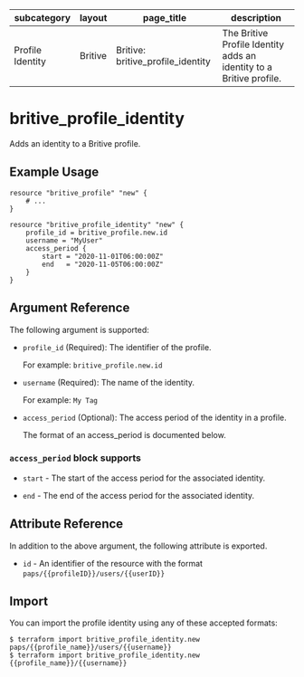 | subcategory  | layout    | page_title                    | description                                            |
| ------------ | --------- | ----------------------------- | ------------------------------------------------------ |
| Profile Identity   | Britive   | Britive: britive_profile_identity   | The Britive Profile Identity adds an identity to a Britive profile. |

# britive\_profile\_identity

Adds an identity to a Britive profile.

## Example Usage

```hcl
resource "britive_profile" "new" {
    # ...
}

resource "britive_profile_identity" "new" {
    profile_id = britive_profile.new.id
    username = "MyUser"
    access_period {
        start = "2020-11-01T06:00:00Z"
        end   = "2020-11-05T06:00:00Z"
    }
}
```

## Argument Reference

The following argument is supported:

* `profile_id` (Required): The identifier of the profile.

  For example: `britive_profile.new.id`

* `username` (Required): The name of the identity.

  For example: `My Tag`

* `access_period` (Optional): The access period of the identity in a profile. 

  The format of an access_period is documented below.


### `access_period` block supports

* `start` - The start of the access period for the associated identity.

* `end` - The end of the access period for the associated identity.

## Attribute Reference

In addition to the above argument, the following attribute is exported.

* `id` - An identifier of the resource with the format `paps/{{profileID}}/users/{{userID}}`

## Import

You can import the profile identity using any of these accepted formats:

```
$ terraform import britive_profile_identity.new paps/{{profile_name}}/users/{{username}}
$ terraform import britive_profile_identity.new {{profile_name}}/{{username}}
```